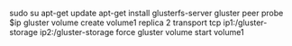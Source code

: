 sudo su
apt-get update
apt-get install glusterfs-server
gluster peer probe $ip
gluster volume create volume1 replica 2 transport tcp ip1:/gluster-storage ip2:/gluster-storage force
gluster volume start volume1

